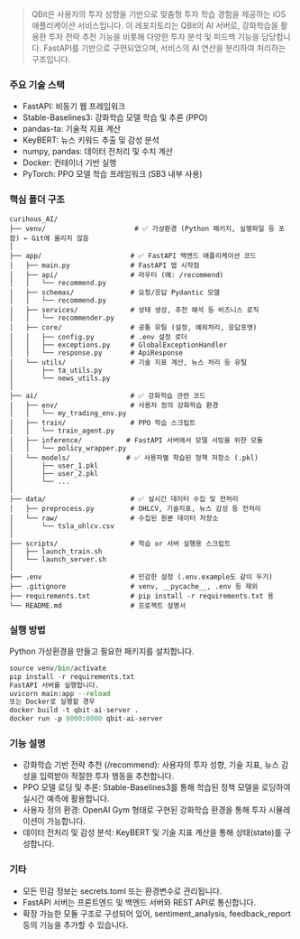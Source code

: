 
> QBit은 사용자의 투자 성향을 기반으로 맞춤형 투자 학습 경험을 제공하는 iOS 애플리케이션 서비스입니다.
> 이 레포지토리는 QBit의 AI 서버로, 강화학습을 활용한 투자 전략 추천 기능을 비롯해 다양한 투자 분석 및 피드백 기능을 담당합니다. FastAPI를 기반으로 구현되었으며, 서비스의 AI 연산을 분리하여 처리하는 구조입니다.

### 주요 기술 스택
- FastAPI: 비동기 웹 프레임워크
- Stable-Baselines3: 강화학습 모델 학습 및 추론 (PPO)
- pandas-ta: 기술적 지표 계산
- KeyBERT: 뉴스 키워드 추출 및 감성 분석
- numpy, pandas: 데이터 전처리 및 수치 계산
- Docker: 컨테이너 기반 실행
- PyTorch: PPO 모델 학습 프레임워크 (SB3 내부 사용)

### 핵심 폴더 구조
```
curihous_AI/
├── venv/                      # ✅ 가상환경 (Python 패키지, 실행파일 등 포함) ← Git에 올리지 않음
│
├── app/                      # ✅ FastAPI 백엔드 애플리케이션 코드
│   ├── main.py               # FastAPI 앱 시작점
│   ├── api/                  # 라우터 (예: /recommend)
│   │   └── recommend.py
│   ├── schemas/              # 요청/응답 Pydantic 모델
│   │   └── recommend.py
│   ├── services/             # 상태 생성, 추천 해석 등 비즈니스 로직
│   │   └── recommender.py
│   ├── core/                 # 공통 유틸 (설정, 예외처리, 응답포맷)
│   │   ├── config.py         # .env 설정 로더
│   │   ├── exceptions.py     # GlobalExceptionHandler
│   │   └── response.py       # ApiResponse
│   └── utils/                # 기술 지표 계산, 뉴스 처리 등 유틸
│       ├── ta_utils.py
│       └── news_utils.py
│
├── ai/                       # ✅ 강화학습 관련 코드
│   ├── env/                  # 사용자 정의 강화학습 환경
│   │   └── my_trading_env.py
│   ├── train/                # PPO 학습 스크립트
│   │   └── train_agent.py
│   ├── inference/           # FastAPI 서버에서 모델 서빙을 위한 모듈
│   │   └── policy_wrapper.py
│   └── models/              # ✅ 사용자별 학습된 정책 저장소 (.pkl)
│       ├── user_1.pkl
│       ├── user_2.pkl
│       └── ...
│
├── data/                     # ✅ 실시간 데이터 수집 및 전처리
│   ├── preprocess.py         # OHLCV, 기술지표, 뉴스 감성 등 전처리
│   └── raw/                  # 수집된 원본 데이터 저장소
│       └── tsla_ohlcv.csv
│
├── scripts/                  # 학습 or 서버 실행용 스크립트
│   ├── launch_train.sh
│   └── launch_server.sh
│
├── .env                      # 민감한 설정 (.env.example도 같이 두기)
├── .gitignore                # venv, __pycache__, .env 등 제외
├── requirements.txt          # pip install -r requirements.txt 용
└── README.md                 # 프로젝트 설명서
```

### 실행 방법
Python 가상환경을 만들고 필요한 패키지를 설치합니다.
```python -m venv venv
source venv/bin/activate
pip install -r requirements.txt
FastAPI 서버를 실행합니다.
uvicorn main:app --reload
또는 Docker로 실행할 경우
docker build -t qbit-ai-server .
docker run -p 8000:8000 qbit-ai-server
```

### 기능 설명
* 강화학습 기반 전략 추천 (/recommend): 사용자의 투자 성향, 기술 지표, 뉴스 감성을 입력받아 적절한 투자 행동을 추천합니다.
* PPO 모델 로딩 및 추론: Stable-Baselines3를 통해 학습된 정책 모델을 로딩하여 실시간 예측에 활용합니다.
* 사용자 정의 환경: OpenAI Gym 형태로 구현된 강화학습 환경을 통해 투자 시뮬레이션이 가능합니다.
* 데이터 전처리 및 감성 분석: KeyBERT 및 기술 지표 계산을 통해 상태(state)를 구성합니다.


### 기타
* 모든 민감 정보는 secrets.toml 또는 환경변수로 관리됩니다.
* FastAPI 서버는 프론트엔드 및 백엔드 서버와 REST API로 통신합니다.
* 확장 가능한 모듈 구조로 구성되어 있어, sentiment_analysis, feedback_report 등의 기능을 추가할 수 있습니다.
